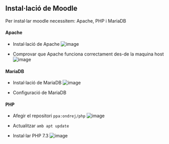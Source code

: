 ## Instal·lació de Moodle
Per instal·lar moodle necessitem: Apache, PHP i MariaDB

#### Apache
- Instal·lació de Apache
![image](https://user-images.githubusercontent.com/114423065/203127704-afe933bb-88cb-4b1f-afb0-26ab1d84a810.png)

- Comprovar que Apache funciona correctament des-de la maquina host
![image](https://user-images.githubusercontent.com/114423065/203127966-26bb4465-fb92-437f-a7d0-3059af31b8ae.png)

#### MariaDB
- Instal·lació de MariaDB
![image](https://user-images.githubusercontent.com/114423065/203129660-c78df4dd-f018-4ab1-aa06-3d6589f0ac95.png)


- Configuració de MariaDB


#### PHP
- Afegir el repositori `ppa:ondrej/php`
![image](https://user-images.githubusercontent.com/114423065/203126632-1db1a4e4-9aa6-400d-974d-2c1b5bd68c91.png)

- Actualitzar `amb apt update`

- Instal·lar PHP 7.3
![image](https://user-images.githubusercontent.com/114423065/203127038-5be54abd-75df-4f6e-91d4-c0f1d3ba52f0.png)

